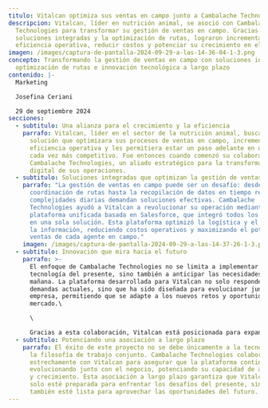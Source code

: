 ```yaml
---
titulo: Vitalcan optimiza sus ventas en campo junto a Cambalache Technologies
descripcion: Vitalcan, líder en nutrición animal, se asoció con Cambalache
  Technologies para transformar su gestión de ventas en campo. Gracias a
  soluciones integradas y la optimización de rutas, lograron incrementar la
  eficiencia operativa, reducir costos y potenciar su crecimiento en el mercado.
imagen: /images/captura-de-pantalla-2024-09-29-a-las-14-36-04-1-3.png
concepto: Transformando la gestión de ventas en campo con soluciones integradas,
  optimización de rutas e innovación tecnológica a largo plazo
contenido: |-
  Marketing

  Josefina Ceriani

  29 de septiembre 2024
secciones:
  - subtitulo: Una alianza para el crecimiento y la eficiencia
    parrafo: Vitalcan, líder en el sector de la nutrición animal, buscaba una
      solución que optimizara sus procesos de ventas en campo, incrementara la
      eficiencia operativa y les permitiera estar un paso adelante en un mercado
      cada vez más competitivo. Fue entonces cuando comenzó su colaboración con
      Cambalache Technologies, un aliado estratégico para la transformación
      digital de sus operaciones.
  - subtitulo: Soluciones integradas que optimizan la gestión de ventas
    parrafo: "La gestión de ventas en campo puede ser un desafío: desde la
      coordinación de rutas hasta la recopilación de datos en tiempo real, las
      complejidades diarias demandan soluciones efectivas. Cambalache
      Technologies ayudó a Vitalcan a revolucionar su operación mediante una
      plataforma unificada basada en Salesforce, que integró todos los procesos
      en una sola solución. Esta plataforma optimizó la logística y el acceso a
      la información, reduciendo costos operativos y maximizando el potencial de
      ventas de cada agente en campo."
    imagen: /images/captura-de-pantalla-2024-09-29-a-las-14-37-26-1-3.png
  - subtitulo: Innovación que mira hacia el futuro
    parrafo: >-
      El enfoque de Cambalache Technologies no se limita a implementar la
      tecnología del presente, sino también a anticipar las necesidades del
      mañana. La plataforma desarrollada para Vitalcan no solo responde a las
      demandas actuales, sino que ha sido diseñada para evolucionar junto a la
      empresa, permitiendo que se adapte a los nuevos retos y oportunidades del
      mercado.\

      \

      Gracias a esta colaboración, Vitalcan está posicionada para expandir el uso de Salesforce a otras áreas de la empresa, maximizando el impacto de la tecnología y asegurando un crecimiento continuo.
  - subtitulo: Potenciando una asociación a largo plazo
    parrafo: El éxito de este proyecto no se debe únicamente a la tecnología, sino a
      la filosofía de trabajo conjunto. Cambalache Technologies colabora
      estrechamente con Vitalcan para asegurar que la plataforma continúe
      evolucionando junto con el negocio, potenciando su capacidad de adaptación
      y crecimiento. Esta asociación a largo plazo garantiza que Vitalcan no
      solo esté preparada para enfrentar los desafíos del presente, sino que
      también esté lista para aprovechar las oportunidades del futuro.
---
```

